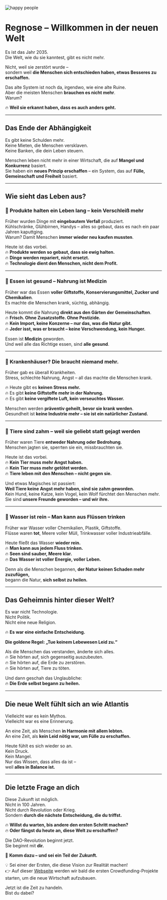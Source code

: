 ![happy people](happy.png)
# Regnose – Willkommen in der neuen Welt  

Es ist das Jahr 2035.  
Die Welt, wie du sie kanntest, gibt es nicht mehr.  

Nicht, weil sie zerstört wurde –  
sondern weil **die Menschen sich entschieden haben, etwas Besseres zu erschaffen.**  

Das alte System ist noch da, irgendwo, wie eine alte Ruine.  
Aber die meisten Menschen **brauchen es nicht mehr**.  
Warum?  

🔥 **Weil sie erkannt haben, dass es auch anders geht.**  

---

## Das Ende der Abhängigkeit  

Es gibt keine Schulden mehr.  
Keine Mieten, die Menschen versklaven.  
Keine Banken, die dein Leben steuern.  

Menschen leben nicht mehr in einer Wirtschaft, die auf **Mangel und Konkurrenz** basiert.  
Sie haben ein **neues Prinzip erschaffen** – ein System, das auf **Fülle, Gemeinschaft und Freiheit** basiert.  

---

## Wie sieht das Leben aus?  

### 🔹 Produkte halten ein Leben lang – kein Verschleiß mehr  

Früher wurden Dinge mit **eingebautem Verfall** produziert.  
Kühlschränke, Glühbirnen, Handys – alles so gebaut, dass es nach ein paar Jahren kaputtging.  
Warum? Damit Menschen **immer wieder neu kaufen mussten**.  

Heute ist das vorbei.  
🔥 **Produkte werden so gebaut, dass sie ewig halten.**  
🔥 **Dinge werden repariert, nicht ersetzt.**  
🔥 **Technologie dient den Menschen, nicht dem Profit.**  

---

### 🔹 Essen ist gesund – Nahrung ist Medizin  

Früher war das Essen **voller Giftstoffe, Konservierungsmittel, Zucker und Chemikalien**.  
Es machte die Menschen krank, süchtig, abhängig.  

Heute kommt die Nahrung **direkt aus den Gärten der Gemeinschaften**.  
🔥 **Frisch. Ohne Zusatzstoffe. Ohne Pestizide.**  
🔥 **Kein Import, keine Konzerne – nur das, was die Natur gibt.**  
🔥 **Jeder isst, was er braucht – keine Verschwendung, kein Hunger.**  

Essen ist **Medizin** geworden.  
Und weil alle das Richtige essen, sind **alle gesund**.  

---

### 🔹 Krankenhäuser? Die braucht niemand mehr.  

Früher gab es überall Krankheiten.  
Stress, schlechte Nahrung, Angst – all das machte die Menschen krank.  

🔥 Heute gibt es **keinen Stress mehr.**  
🔥 Es gibt **keine Giftstoffe mehr in der Nahrung.**  
🔥 Es gibt **keine vergiftete Luft, kein verseuchtes Wasser.**  

Menschen werden **präventiv geheilt, bevor sie krank werden**.  
Gesundheit ist **keine Industrie mehr – sie ist ein natürlicher Zustand.**  

---

### 🔹 Tiere sind zahm – weil sie geliebt statt gejagt werden  

Früher waren Tiere **entweder Nahrung oder Bedrohung**.  
Menschen jagten sie, sperrten sie ein, missbrauchten sie.  

Heute ist das vorbei.  
🔥 **Kein Tier muss mehr Angst haben.**  
🔥 **Kein Tier muss mehr getötet werden.**  
🔥 **Tiere leben mit den Menschen – nicht gegen sie.**  

Und etwas Magisches ist passiert:  
**Weil Tiere keine Angst mehr haben, sind sie zahm geworden.**  
Kein Hund, keine Katze, kein Vogel, kein Wolf fürchtet den Menschen mehr.  
Sie sind **unsere Freunde geworden – und wir ihre.**  

---

### 🔹 Wasser ist rein – Man kann aus Flüssen trinken  

Früher war Wasser voller Chemikalien, Plastik, Giftstoffe.  
Flüsse waren **tot**, Meere voller Müll, Trinkwasser voller Industrieabfälle.  

Heute fließt das Wasser **wieder rein.**  
🔥 **Man kann aus jedem Fluss trinken.**  
🔥 **Seen sind sauber, Meere klar.**  
🔥 **Das Wasser ist voller Energie, voller Leben.**  

Denn als die Menschen begannen, **der Natur keinen Schaden mehr zuzufügen,**  
begann die Natur, **sich selbst zu heilen.**  

---

## Das Geheimnis hinter dieser Welt?  

Es war nicht Technologie.  
Nicht Politik.  
Nicht eine neue Religion.  

🔥 **Es war eine einfache Entscheidung.**  

**Die goldene Regel: „Tue keinem Lebewesen Leid zu.“**  

Als die Menschen das verstanden, änderte sich alles.  
🔥 Sie hörten auf, sich gegenseitig auszubeuten.  
🔥 Sie hörten auf, die Erde zu zerstören.  
🔥 Sie hörten auf, Tiere zu töten.  

Und dann geschah das Unglaubliche:  
🔥 **Die Erde selbst begann zu heilen.**  

---

## Die neue Welt fühlt sich an wie Atlantis  

Vielleicht war es kein Mythos.  
Vielleicht war es eine Erinnerung.  

An eine Zeit, als Menschen **in Harmonie mit allem lebten.**  
An eine Zeit, als **kein Leid nötig war, um Fülle zu erschaffen.**  

Heute fühlt es sich wieder so an.  
Kein Druck.  
Kein Mangel.  
Nur das Wissen, dass alles da ist –  
weil **alles in Balance ist.**  

---

## Die letzte Frage an dich  

Diese Zukunft ist möglich.  
Nicht in 100 Jahren.  
Nicht durch Revolution oder Krieg.  
Sondern **durch die nächste Entscheidung, die du triffst.**  

🔥 **Willst du warten, bis andere den ersten Schritt machen?**  
🔥 **Oder fängst du heute an, diese Welt zu erschaffen?**  

Die DAO-Revolution beginnt jetzt.  
Sie beginnt mit **dir.**  

🚀 **Komm dazu – und sei ein Teil der Zukunft.** 

💡 Sei einer der Ersten, die diese Vision zur Realität machen!  
👉 Auf dieser [Webseite](https://crowdware.info/projects/) werden wir bald die ersten Crowdfunding-Projekte starten, um die neue Wirtschaft aufzubauen.  

Jetzt ist die Zeit zu handeln.  
Bist du dabei?  